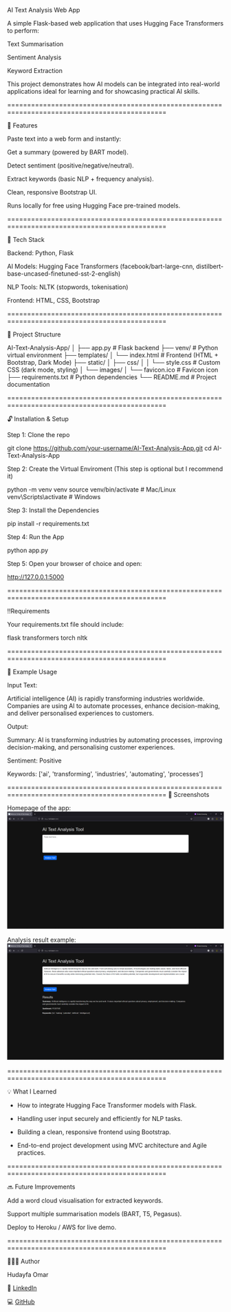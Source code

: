 AI Text Analysis Web App

A simple Flask-based web application that uses Hugging Face Transformers to perform:

Text Summarisation

Sentiment Analysis

Keyword Extraction

This project demonstrates how AI models can be integrated into real-world applications ideal for learning and for showcasing practical AI skills.

==============================================================================================

🚀 Features

Paste text into a web form and instantly:

Get a summary (powered by BART model).

Detect sentiment (positive/negative/neutral).

Extract keywords (basic NLP + frequency analysis).

Clean, responsive Bootstrap UI.

Runs locally for free using Hugging Face pre-trained models.

==============================================================================================

🧩 Tech Stack

Backend: Python, Flask

AI Models: Hugging Face Transformers (facebook/bart-large-cnn, distilbert-base-uncased-finetuned-sst-2-english)

NLP Tools: NLTK (stopwords, tokenisation)

Frontend: HTML, CSS, Bootstrap

==============================================================================================

📂 Project Structure



AI-Text-Analysis-App/
│
├── app.py                    # Flask backend
├── venv/                     # Python virtual environment
├── templates/
│   └── index.html            # Frontend (HTML + Bootstrap, Dark Mode)
├── static/
│   ├── css/
│   │   └── style.css         # Custom CSS (dark mode, styling)
│   └── images/
│       └── favicon.ico       # Favicon icon
├── requirements.txt          # Python dependencies
└── README.md                 # Project documentation

==============================================================================================

🔓 Installation & Setup

Step 1: Clone the repo

git clone https://github.com/your-username/AI-Text-Analysis-App.git
cd AI-Text-Analysis-App

Step 2: Create the Virtual Enviroment (This step is optional but I recommend it)

python -m venv venv
source venv/bin/activate   # Mac/Linux
venv\Scripts\activate      # Windows

Step 3: Install the Dependencies

pip install -r requirements.txt


Step 4: Run the App

python app.py


Step 5: Open your browser of choice and open:

http://127.0.0.1:5000

==============================================================================================

‼️Requirements

Your requirements.txt file should include:

flask
transformers
torch
nltk

==============================================================================================

💭 Example Usage

Input Text:

Artificial intelligence (AI) is rapidly transforming industries worldwide. 
Companies are using AI to automate processes, enhance decision-making, and 
deliver personalised experiences to customers.

Output:

Summary: AI is transforming industries by automating processes, improving decision-making, and personalising customer experiences.

Sentiment: Positive

Keywords: ['ai', 'transforming', 'industries', 'automating', 'processes']

==============================================================================================
📸 Screenshots

Homepage of the app:  
![Homepage](screenshots/homepage.png)

Analysis result example:  
![Analysis Result](screenshots/analysis_result.png)

==============================================================================================

💡 What I Learned

- How to integrate Hugging Face Transformer models with Flask.

- Handling user input securely and efficiently for NLP tasks.

- Building a clean, responsive frontend using Bootstrap.

- End-to-end project development using MVC architecture and Agile practices.

==============================================================================================

🔜 Future Improvements

Add a word cloud visualisation for extracted keywords.

Support multiple summarisation models (BART, T5, Pegasus).

Deploy to Heroku / AWS for live demo.

==============================================================================================

🧙🏽‍♂️ Author

Hudayfa Omar


💼 [LinkedIn](https://www.linkedin.com/in/hudayfa-omar-509623298/)

💻 [GitHub](https://github.com/HudayfaOmar23)
